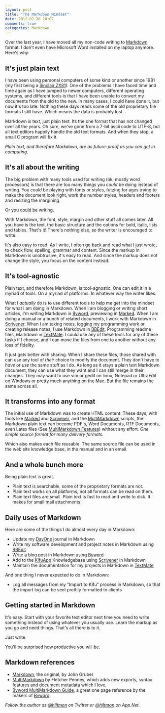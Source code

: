 ```yaml
---
layout: post
title: "The Markdown Mindset"
date: 2012-02-20 20:07
comments: true
categories: Markdown
---
```


Over the last year, I have moved all my non-code writing to [Markdown](http://daringfireball.net/projects/markdown/) format. I don't even have Microsoft Word installed on my laptop anymore. Here's why:

<!--more-->

## It's just plain text

I have been using personal computers of some kind or another since 1981 (my first being a [Sinclair ZX81](http://en.wikipedia.org/wiki/ZX81)). One of the problems I have faced time and time again as I have jumped to newer computers, different operating systems, and different tools is that I have been unable to convert my documents from the old to the new. In many cases, I could have done it, but now it's too late. Nothing these days reads some of the old proprietary file formats I still have. Which means the data is probably lost.

Markdown is text, just plain text. Its the one format that has not changed over all the years. Oh sure, we've gone from a 7-bit ascii code to UTF-8, but all text editors happily handle the old text formats. And when they stop, a small C program will fix it.

*Plain text, and therefore Markdown, are as future-proof as you can get in computing.*

## It's all about the writing

The big problem with many tools used for writing (ok, mostly word processors) is that there are too many things you *could* be doing instead of writing. You *could* be playing with fonts or styles, futzing for ages trying to make the document look right, work the number styles, headers and footers and resizing the margining.

Or you could be writing.

With Markdown, the font, style, margin and other stuff all comes later. All you have is the text, the basic structure and the options for bold, italic, lists and tables. That's it! There's nothing else, so the writer is encouraged to write.

It's also easy to read. As I write, I often go back and read what I just wrote, to check flow, spelling, grammar and content. Since the markup in Markdown is unobtrusive, it's easy to read. And since the markup does not change the style, you focus on the content instead.

## It's tool-agnostic

Plain text, and therefore Markdown, is tool-agnostic. One can edit it in a myriad of tools. On a myriad of platforms. In whatever way the writer likes.

What I *actually* do is to use different tools to help me get into the mindset for what I am doing in Markdown. When I am blogging or writing short articles, I'm writing Markdown in [Byword](http://bywordapp.com/), previewing in [Marked](http://markedapp.com/). When I am doing a manual or a bunch of related documents, I work with Markdown in [Scrivener](http://www.literatureandlatte.com/scrivener.php). When I am taking notes, logging my programming work or creating release notes, I use Markdown in [BBEdit](http://www.barebones.com/products/bbedit/index.html). Programming readme files, Markdown in [TextMate](http://macromates.com/). I could use any of these tools for any of these tasks if I choose, and I can move the files from one to another without any loss of fidelity.

It just gets better with sharing. When I share these files, those shared with can use any tool of *their* choice to modify the document. They don't have to *have* or *use* the same stuff as I do. As long as it stays a plain text Markdown document, they can use what they want and I can still merge in their changes. They may want to use vim or gedit on linux, Notepad or UltraEdit on Windows or pretty much anything on the Mac. But the file remains the same across all.

## It transforms into any format

The initial use of Markdown was to create HTML content. These days, with tools like [Marked](http://markedapp.com/) and [Scrivener](http://www.literatureandlatte.com/scrivener.php), and the [MultiMarkdown](http://fletcherpenney.net/multimarkdown/) scripts, the Markdown plain text can become PDF's, Word Documents, RTF Documents, even Latex files (See [MultiMarkdown Features](http://fletcherpenney.net/multimarkdown/features/)) without any effort. *One simple source format for many delivery formats.*

Which also makes each file reusable. The same source file can be used in the web site knowledge base, in the manual and in an email.

## And a whole bunch more

Being plain text is great. 

* Plain text is searchable, some of the proprietary formats are not. 
* Plain text works on all platforms, not all formats can be read on them.  
* Plain text files are small. Plain text is fast to read and write to disk. It makes for small mail attachments.

## Daily uses of Markdown

Here are some of the things I do almost every day in Markdown:

* Update my [DayOne](http://dayoneapp.com/) journal in Markdown
* Write my software development and project notes in Markdown using [BBEdit](http://www.barebones.com/products/bbedit/index.html)
* Write a blog post in Markdown using [Byword](http://bywordapp.com/)
* Add to the [KifuApp](http://www.kifuapp.com) Knowledgebase using [Scrivener](http://www.literatureandlatte.com/scrivener.php) in Markdown
* Maintain the documentation for my projects in Markdown in [TextMate](http://macromates.com/)

And one thing I never expected to do in Markdown:

* Log all messages from my "Import to Kifu" process in Markdown, so that the import log can be sent prettily formatted to clients

## Getting started in Markdown

It's easy. Start with your favorite text editor next time you need to write something instead of using whatever you usually use. Learn the markup as you go and need things. That's all there is to it.

Just write.

You'll be surprised how productive you will be.

## Markdown references

* [Markdown](http://daringfireball.net/projects/markdown/), the original, by John Gruber
* [MultiMarkdown](http://fletcherpenney.net/multimarkdown/) by Fletcher Penney, which adds new exports, syntax features and document metadata which I love.
* [Byword MultiMarkdown Guide](http://bywordapp.com/markdown/guide.html), a great one page reference by the makers of [Byword](http://bywordapp.com/).

*Follow the author as [@hiltmon](http://https://twitter.com/hiltmon) on Twitter or [@hiltmon](http://alpha.app.net/hiltmon) on App.Net.*
